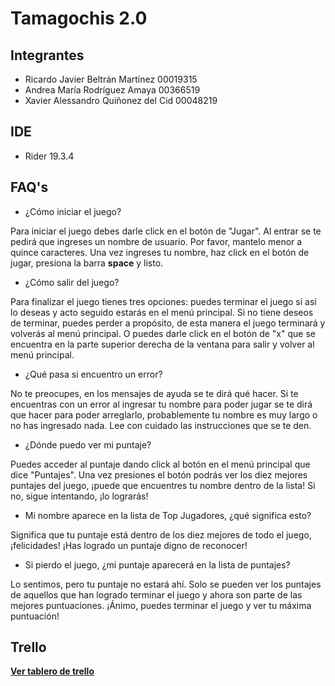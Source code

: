 # Tamagochis 2.0

## Integrantes
* Ricardo Javier Beltrán Martínez  00019315
* Andrea María Rodríguez Amaya     00366519
* Xavier Alessandro Quiñonez del Cid  00048219

## IDE
* Rider 19.3.4

## FAQ's

* ¿Cómo iniciar el juego?

Para iniciar el juego debes darle click en el botón de "Jugar". Al entrar se te pedirá que ingreses un nombre de usuario. Por favor, mantelo menor a quince caracteres. Una vez ingreses tu nombre, haz click en el botón de jugar, presiona la barra **space** y listo.

* ¿Cómo salir del juego?

Para finalizar el juego tienes tres opciones: puedes terminar el juego si así lo deseas y acto seguido estarás en el menú principal. Si no tiene deseos de terminar, puedes perder a propósito, de esta manera el juego terminará y volverás al menú principal. O puedes darle click en el botón de "x" que se encuentra en la parte superior derecha de la ventana para salir y volver al menú principal.

* ¿Qué pasa si encuentro un error?

No te preocupes, en los mensajes de ayuda se te dirá qué hacer. Si te encuentras con un error al ingresar tu nombre para poder jugar se te dirá que hacer para poder arreglarlo, probablemente tu nombre es muy largo o no has ingresado nada. Lee con cuidado las instrucciones que se te den.

* ¿Dónde puedo ver mi puntaje?

Puedes acceder al puntaje dando click al botón en el menú principal que dice "Puntajes". Una vez presiones el botón podrás ver los diez mejores puntajes del juego, ¡puede que encuentres tu nombre dentro de la lista! Si no, sigue intentando, ¡lo lograrás!

* Mi nombre aparece en la lista de Top Jugadores, ¿qué significa esto?

Significa que tu puntaje está dentro de los diez mejores de todo el juego, ¡felicidades! ¡Has logrado un puntaje digno de reconocer!

* Si pierdo el juego, ¿mi puntaje aparecerá en la lista de puntajes?

Lo sentimos, pero tu puntaje no estará ahí. Solo se pueden ver los puntajes de aquellos que han logrado terminar el juego y ahora son parte de las mejores puntuaciones. ¡Ánimo, puedes terminar el juego y ver tu máxima puntuación!


## Trello
[**Ver tablero de trello**](https://trello.com/b/OY54HUzV/planificaci%C3%B3n-de-proyecto)


